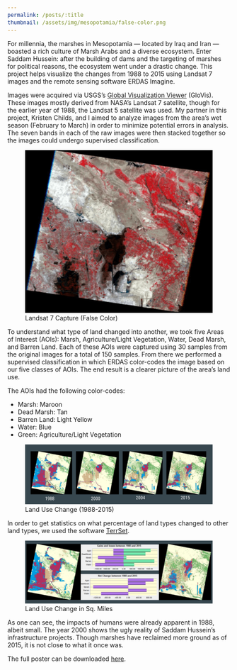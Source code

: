 ```yaml
---
permalink: /posts/:title
thumbnail: /assets/img/mesopotamia/false-color.png
---
```


For millennia, the marshes in Mesopotamia — located by Iraq and Iran — boasted a rich culture of Marsh Arabs and a diverse ecosystem. Enter Saddam Hussein: after the building of dams and the targeting of marshes for political reasons, the ecosystem went under a drastic change. This project helps visualize the changes from 1988 to 2015 using Landsat 7 images and the remote sensing software ERDAS Imagine.

Images were acquired via USGS’s [Global Visualization Viewer](https://glovis.usgs.gov/) (GloVis). These images mostly derived from NASA’s Landsat 7 satellite, though for the earlier year of 1988, the Landsat 5 satellite was used. My partner in this project, Kristen Childs, and I aimed to analyze images from the area’s wet season (February to March) in order to minimize potential errors in analysis. The seven bands in each of the raw images were then stacked together so the images could undergo supervised classification.

<figure>
  <img src="/assets/img/mesopotamia/false-color.png" alt="False color image of mesopotamian region"/>
  <figcaption>Landsat 7 Capture (False Color)</figcaption>
</figure>


To understand what type of land changed into another, we took five Areas of Interest (AOIs): Marsh, Agriculture/Light Vegetation, Water, Dead Marsh, and Barren Land. Each of these AOIs were captured using 30 samples from the original images for a total of 150 samples. From there we performed a supervised classification in which ERDAS color-codes the image based on our five classes of AOIs. The end result is a clearer picture of the area’s land use.

The AOIs had the following color-codes:
- Marsh: Maroon
- Dead Marsh: Tan
- Barren Land: Light Yellow
- Water: Blue
- Green: Agriculture/Light Vegetation

<figure>
  <img src="/assets/img/mesopotamia/change.png" alt="Satellite images showing land use change from 1988-2015"/>
  <figcaption>Land Use Change (1988-2015)</figcaption>
</figure>

In order to get statistics on what percentage of land types changed to other land types, we used the software [TerrSet](https://clarklabs.org/terrset/).

<figure>
  <img src="/assets/img/mesopotamia/analysis.png" alt="Land use change graph"/>
  <figcaption>Land Use Change in Sq. Miles</figcaption>
</figure>

As one can see, the impacts of humans were already apparent in 1988, albeit small. The year 2000 shows the ugly reality of Saddam Hussein’s infrastructure projects. Though marshes have reclaimed more ground as of 2015, it is not close to what it once was.

The full poster can be downloaded [here](https://freestok.github.io/img/childs_freestone_marshes.pdf).
